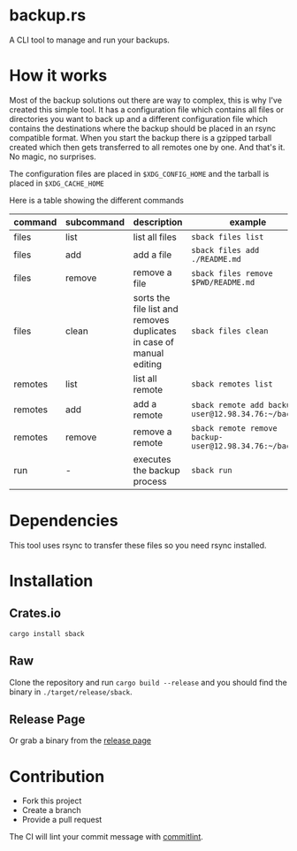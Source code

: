 # backup.rs

A CLI tool to manage and run your backups.

# How it works

Most of the backup solutions out there are way to complex, this is why I've created this simple tool.
It has a configuration file which contains all files or directories you want to back up and a different configuration file
which contains the destinations where the backup should be placed in an rsync compatible format.
When you start the backup there is a gzipped tarball created which then gets transferred to all remotes one by one.
And that's it. No magic, no surprises.

The configuration files are placed in `$XDG_CONFIG_HOME` and the tarball is placed in `$XDG_CACHE_HOME`

Here is a table showing the different commands

| command | subcommand | description                                                          | example                                                |
| ------- | ---------- | -------------------------------------------------------------------- | ------------------------------------------------------ |
| files   | list       | list all files                                                       | `sback files list`                                     |
| files   | add        | add a file                                                           | `sback files add ./README.md`                          |
| files   | remove     | remove a file                                                        | `sback files remove $PWD/README.md`                    |
| files   | clean      | sorts the file list and removes duplicates in case of manual editing | `sback files clean`                                    |
| remotes | list       | list all remote                                                      | `sback remotes list`                                   |
| remotes | add        | add a remote                                                         | `sback remote add backup-user@12.98.34.76:~/backup`    |
| remotes | remove     | remove a remote                                                      | `sback remote remove backup-user@12.98.34.76:~/backup` |
| run     | -          | executes the backup process                                          | `sback run`                                            |

# Dependencies

This tool uses rsync to transfer these files so you need rsync installed.

# Installation

## Crates.io

`cargo install sback`

## Raw

Clone the repository and run `cargo build --release` and you should find the binary in `./target/release/sback`.

## Release Page

Or grab a binary from the [release page](https://github.com/mstruebing/backup.rs/releases)

# Contribution

- Fork this project
- Create a branch
- Provide a pull request

The CI will lint your commit message with [commitlint](https://commitlint.js.org/#/).
